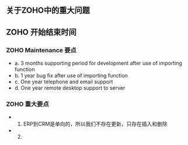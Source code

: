 ## 关于ZOHO中的重大问题

## ZOHO 开始结束时间

### ZOHO Maintenance 要点
* a. 3 months supporting period for development after use of importing function
* b. 1 year bug fix after use of importing function
* c. One year telephone and email support
* d. One year remote desktop support to server

### ZOHO 重大要点
* 1. ERP到CRM是单向的，所以我们不存在更新，只存在插入和删除
* 2.